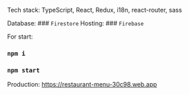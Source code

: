 Tech stack:
TypeScript, React, Redux, i18n, react-router, sass


Database: ### `Firestore`
Hosting: ### `Firebase`

For start:
### `npm i`
### `npm start`

Production: https://restaurant-menu-30c98.web.app
